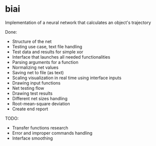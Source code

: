 # biai
Implementation of a neural network that calculates an object's trajectory

Done:
* Structure of the net
* Testing use case, text file handling
* Test data and results for simple xor
* Interface that launches all needed functionalities
* Parsing arguments for a function
* Normalizing net values
* Saving net to file (as text)
* Scaling visualization in real time using interface inputs
* Drawing input functions
* Net testing flow
* Drawing test results
* Different net sizes handling
* Root-mean-square deviation
* Create end report

TODO:
* Transfer functions research
* Error and improper commands handling
* Interface smoothing